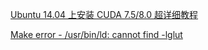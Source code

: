 [Ubuntu 14.04 上安装 CUDA 7.5/8.0 超详细教程](http://blog.csdn.net/masa_fish/article/details/51882183)

[Make error - /usr/bin/ld: cannot find -lglut](https://ubuntuforums.org/showthread.php?t=1620635)
